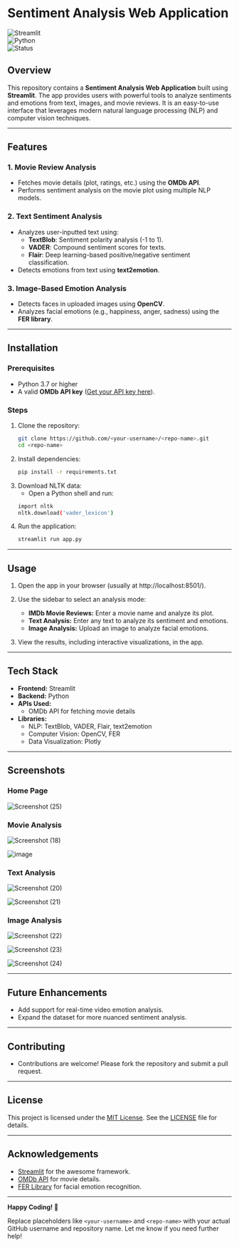 # Sentiment Analysis Web Application  

![Streamlit](https://img.shields.io/badge/Streamlit-WebApp-orange)  
![Python](https://img.shields.io/badge/Python-3.7%2B-blue)  
![Status](https://img.shields.io/badge/Status-Completed-brightgreen)  

## Overview  
This repository contains a **Sentiment Analysis Web Application** built using **Streamlit**. The app provides users with powerful tools to analyze sentiments and emotions from text, images, and movie reviews. It is an easy-to-use interface that leverages modern natural language processing (NLP) and computer vision techniques.  

---

## Features  
### 1. **Movie Review Analysis**  
- Fetches movie details (plot, ratings, etc.) using the **OMDb API**.  
- Performs sentiment analysis on the movie plot using multiple NLP models.  

### 2. **Text Sentiment Analysis**  
- Analyzes user-inputted text using:  
  - **TextBlob**: Sentiment polarity analysis (-1 to 1).  
  - **VADER**: Compound sentiment scores for texts.  
  - **Flair**: Deep learning-based positive/negative sentiment classification.  
- Detects emotions from text using **text2emotion**.  

### 3. **Image-Based Emotion Analysis**  
- Detects faces in uploaded images using **OpenCV**.  
- Analyzes facial emotions (e.g., happiness, anger, sadness) using the **FER library**.  

---

## Installation  

### Prerequisites  
- Python 3.7 or higher  
- A valid **OMDb API key** ([Get your API key here](http://www.omdbapi.com/apikey.aspx)).  

### Steps  
1. Clone the repository:  
   ```bash
   git clone https://github.com/<your-username>/<repo-name>.git
   cd <repo-name>

2. Install dependencies:
   ```bash
   pip install -r requirements.txt

3. Download NLTK data:
   - Open a Python shell and run:
   ```bash
   import nltk
   nltk.download('vader_lexicon')

4. Run the application:
   ```bash
   streamlit run app.py

---

## Usage
1. Open the app in your browser (usually at http://localhost:8501/).

2. Use the sidebar to select an analysis mode:
    - **IMDb Movie Reviews:** Enter a movie name and analyze its plot.
    - **Text Analysis:** Enter any text to analyze its sentiment and emotions.
    - **Image Analysis:** Upload an image to analyze facial emotions.

3. View the results, including interactive visualizations, in the app.

---

## Tech Stack
- **Frontend:** Streamlit
- **Backend:** Python
- **APIs Used:**
    - OMDb API for fetching movie details
- **Libraries:**
    - NLP: TextBlob, VADER, Flair, text2emotion
    - Computer Vision: OpenCV, FER
    - Data Visualization: Plotly

---

## Screenshots

### Home Page

![Screenshot (25)](https://github.com/user-attachments/assets/d8323a54-9bf4-494e-9082-bae484f961b0)


### Movie Analysis

![Screenshot (18)](https://github.com/user-attachments/assets/9032e17c-81a6-4660-8fc0-cb861a29a42e)

![image](https://github.com/user-attachments/assets/4476151e-17b2-4206-8a71-5f97f27e7d32)


### Text Analysis

![Screenshot (20)](https://github.com/user-attachments/assets/6b0145dd-8cea-48d7-8bad-ea222eda3a70)

![Screenshot (21)](https://github.com/user-attachments/assets/ee0d84aa-fd4c-43e5-a608-d5aef24ea1be)

### Image Analysis

![Screenshot (22)](https://github.com/user-attachments/assets/f482a457-da84-41df-b708-9ed465a8c84e)

![Screenshot (23)](https://github.com/user-attachments/assets/8a906efd-081f-41d4-8b29-4d35e9199ffe)

![Screenshot (24)](https://github.com/user-attachments/assets/c24fb581-c99b-44e5-a336-310b234ac7a0)


---

## Future Enhancements
  - Add support for real-time video emotion analysis.
  - Expand the dataset for more nuanced sentiment analysis.

---

## Contributing
  - Contributions are welcome! Please fork the repository and submit a pull request.

---

## License  
This project is licensed under the [MIT License](https://opensource.org/licenses/MIT). See the [LICENSE](LICENSE) file for details.

---

## Acknowledgements  
- [Streamlit](https://streamlit.io) for the awesome framework.  
- [OMDb API](http://www.omdbapi.com/) for movie details.  
- [FER Library](https://github.com/justinshenk/fer) for facial emotion recognition.  

---

**Happy Coding! 🎉**

Replace placeholders like `<your-username>` and `<repo-name>` with your actual GitHub username and repository name. Let me know if you need further help!

